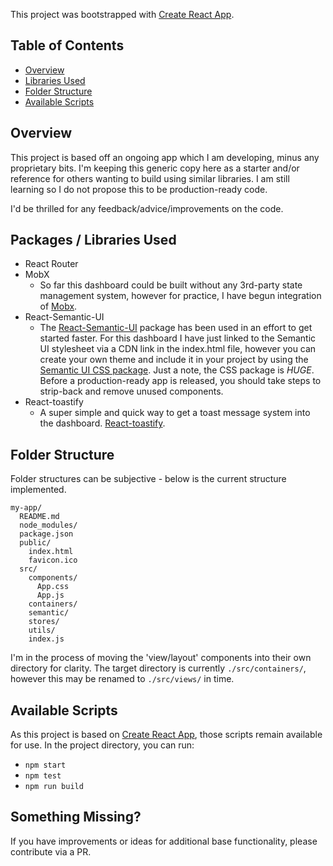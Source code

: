 This project was bootstrapped with [Create React App](https://github.com/facebookincubator/create-react-app).

## Table of Contents

* [Overview](#overview)
* [Libraries Used](#libraries-used)
* [Folder Structure](#folder-structure)
* [Available Scripts](#available-scripts)

## Overview

This project is based off an ongoing app which I am developing, minus any proprietary bits. I'm keeping this generic copy here as a starter and/or reference for others wanting to build using similar libraries. I am still learning so I do not propose this to be production-ready code.

I'd be thrilled for any feedback/advice/improvements on the code.

## Packages / Libraries Used
* React Router
* MobX
    - So far this dashboard could be built without any 3rd-party state management system, however for practice, I have begun integration of [Mobx](https://mobx.js.org/).
* React-Semantic-UI
    - The [React-Semantic-UI](http://react.semantic-ui.com) package has been used in an effort to get started faster. For this dashboard I have just linked to the Semantic UI stylesheet via a CDN link in the index.html file, however you can create your own theme and include it in your project by using the [Semantic UI CSS package](https://react.semantic-ui.com/usage#semantic-ui-css-package). Just a note, the CSS package is *HUGE*. Before a production-ready app is released, you should take steps to strip-back and remove unused components.
* React-toastify
    - A super simple and quick way to get a toast message system into the dashboard. [React-toastify](https://fkhadra.github.io/react-toastify/).



## Folder Structure

Folder structures can be subjective - below is the current structure implemented.

```
my-app/
  README.md
  node_modules/
  package.json
  public/
    index.html
    favicon.ico
  src/
    components/
      App.css
      App.js
    containers/
    semantic/
    stores/
    utils/
    index.js
```

I'm in the process of moving the 'view/layout' components into their own directory for clarity. The target directory is currently `./src/containers/`, however this may be renamed to `./src/views/` in time.

## Available Scripts

As this project is based on [Create React App](https://github.com/facebookincubator/create-react-app), those scripts remain available for use. In the project directory, you can run:

* `npm start`
* `npm test`
* `npm run build`

## Something Missing?

If you have improvements or ideas for additional base functionality, please contribute via a PR.
